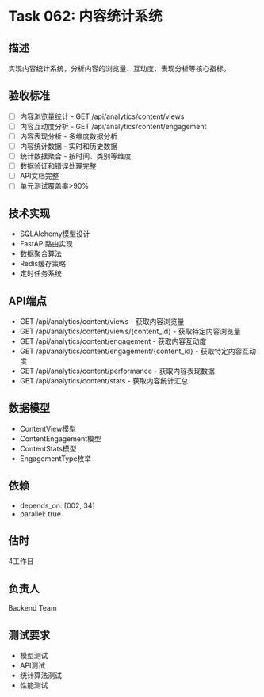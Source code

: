 # Task 062: 内容统计系统

## 描述
实现内容统计系统，分析内容的浏览量、互动度、表现分析等核心指标。

## 验收标准
- [ ] 内容浏览量统计 - GET /api/analytics/content/views
- [ ] 内容互动度分析 - GET /api/analytics/content/engagement
- [ ] 内容表现分析 - 多维度数据分析
- [ ] 内容统计数据 - 实时和历史数据
- [ ] 统计数据聚合 - 按时间、类别等维度
- [ ] 数据验证和错误处理完整
- [ ] API文档完整
- [ ] 单元测试覆盖率>90%

## 技术实现
- SQLAlchemy模型设计
- FastAPI路由实现
- 数据聚合算法
- Redis缓存策略
- 定时任务系统

## API端点
- GET /api/analytics/content/views - 获取内容浏览量
- GET /api/analytics/content/views/{content_id} - 获取特定内容浏览量
- GET /api/analytics/content/engagement - 获取内容互动度
- GET /api/analytics/content/engagement/{content_id} - 获取特定内容互动度
- GET /api/analytics/content/performance - 获取内容表现数据
- GET /api/analytics/content/stats - 获取内容统计汇总

## 数据模型
- ContentView模型
- ContentEngagement模型
- ContentStats模型
- EngagementType枚举

## 依赖
- depends_on: [002, 34]
- parallel: true

## 估时
4工作日

## 负责人
Backend Team

## 测试要求
- 模型测试
- API测试
- 统计算法测试
- 性能测试